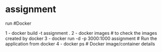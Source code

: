 # assignment

run #Docker

1 - docker build -t assignment .
2 - docker images                            # to check the images created by docker
3 - docker run -d -p 3000:1000 assignment    # Run the application from docker
4 - docker ps                                # Docker image/container details